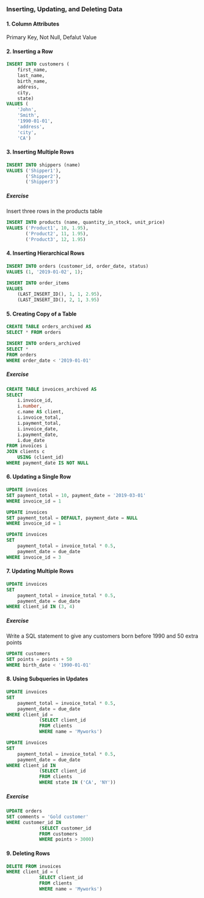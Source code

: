 ### Inserting, Updating, and Deleting Data

#### 1. Column Attributes
Primary Key, Not Null, Defalut Value

#### 2. Inserting a Row

```sql
INSERT INTO customers (
	first_name,
    last_name,
    birth_name,
    address,
    city,
    state)
VALUES (
    'John', 
    'Smith', 
    '1990-01-01',
    'address',
    'city',
    'CA')
```

#### 3. Inserting Multiple Rows

```sql
INSERT INTO shippers (name)
VALUES ('Shipper1'),
	   ('Shipper2'),
       ('Shipper3')
```

##### Exercise
Insert three rows in the products table

```sql
INSERT INTO products (name, quantity_in_stock, unit_price)
VALUES ('Product1', 10, 1.95),
       ('Product2', 11, 1.95),
	   ('Product3', 12, 1.95)
```

#### 4. Inserting Hierarchical Rows

```sql
INSERT INTO orders (customer_id, order_date, status)
VALUES (1, '2019-01-02', 1);

INSERT INTO order_items
VALUES 
	(LAST_INSERT_ID(), 1, 1, 2.95),
    (LAST_INSERT_ID(), 2, 1, 3.95)
```

#### 5. Creating Copy of a Table

```sql
CREATE TABLE orders_archived AS
SELECT * FROM orders

INSERT INTO orders_archived
SELECT *
FROM orders
WHERE order_date < '2019-01-01'
```

##### Exercise

```sql
CREATE TABLE invoices_archived AS
SELECT
	i.invoice_id,
    i.number,
    c.name AS client,
    i.invoice_total,
    i.payment_total,
    i.invoice_date,
    i.payment_date,
    i.due_date
FROM invoices i
JOIN clients c
	USING (client_id)
WHERE payment_date IS NOT NULL
```

#### 6. Updating a Single Row

```sql
UPDATE invoices
SET payment_total = 10, payment_date = '2019-03-01'
WHERE invoice_id = 1
```

```sql
UPDATE invoices
SET payment_total = DEFAULT, payment_date = NULL
WHERE invoice_id = 1
```

```sql
UPDATE invoices
SET 
	payment_total = invoice_total * 0.5,
	payment_date = due_date
WHERE invoice_id = 3
```

#### 7. Updating Multiple Rows

```sql
UPDATE invoices
SET 
	payment_total = invoice_total * 0.5,
	payment_date = due_date
WHERE client_id IN (3, 4)
```

##### Exercise
Write a SQL statement to give any customers born before 1990 and 50 extra points

```sql
UPDATE customers
SET points = points + 50
WHERE birth_date < '1990-01-01'
```

#### 8. Using Subqueries in Updates

```sql
UPDATE invoices
SET 
	payment_total = invoice_total * 0.5,
	payment_date = due_date
WHERE client_id =
			(SELECT client_id
			FROM clients
			WHERE name = 'Myworks')
```

```sql
UPDATE invoices
SET 
	payment_total = invoice_total * 0.5,
	payment_date = due_date
WHERE client_id IN
			(SELECT client_id
			FROM clients
			WHERE state IN ('CA', 'NY'))
```

##### Exercise

```sql
UPDATE orders
SET comments = 'Gold customer'
WHERE customer_id IN
			(SELECT customer_id
			FROM customers
			WHERE points > 3000)
```

#### 9. Deleting Rows

```sql
DELETE FROM invoices
WHERE client_id = (
			SELECT client_id
			FROM clients
			WHERE name = 'Myworks')
```
